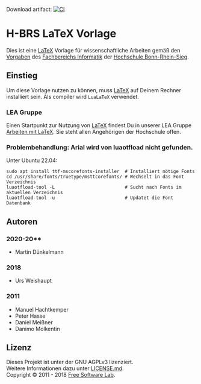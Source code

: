 Download
artifact: [![CI](https://github.com/MartinX3-EducationOrganization/hbrs-latex-vorlage-arbeit/actions/workflows/ci.yml/badge.svg)](https://github.com/MartinX3-EducationOrganization/hbrs-latex-vorlage-arbeit/actions/workflows/ci.yml)

# H-BRS LaTeX Vorlage

Dies ist eine [LaTeX][1] Vorlage für wissenschaftliche Arbeiten gemäß den [Vorgaben][6] des [Fachbereichs Informatik][2]
der [Hochschule Bonn-Rhein-Sieg][3].

## Einstieg

Um diese Vorlage nutzen zu können, muss [LaTeX][1] auf Deinem Rechner installiert sein. Als compiler wird `LuaLaTeX`
verwendet.

### LEA Gruppe

Einen Startpunkt zur Nutzung von [LaTeX][1] findest Du in unserer LEA Gruppe [Arbeiten mit LaTeX][7]. Sie steht allen
Angehörigen der Hochschule offen.

### Problembehandlung: Arial wird von luaotfload nicht gefunden.

Unter Ubuntu 22.04:
```
sudo apt install ttf-mscorefonts-installer  # Installiert nötige Fonts
cd /usr/share/fonts/truetype/msttcorefonts/ # Wechselt in das Font Verzeichnis
luaotfload-tool -L                          # Sucht nach Fonts im aktuellen Verzeichnis
luaotfload-tool -u                          # Updatet die Font Datenbank
```

## Autoren

### 2020-20**

- Martin Dünkelmann

### 2018

- Urs Weishaupt

### 2011

- Manuel Hachtkemper
- Peter Hasse
- Daniel Meißner
- Danimo Molkentin

## Lizenz

Dieses Projekt ist unter der GNU AGPLv3 lizenziert.\
Weitere Informationen dazu unter [LICENSE.md][5].\
Copyright © 2011 - 2018 [Free Software Lab][4].

[1]: https://www.latex-project.org/

[2]: https://www.h-brs.de/de/inf

[3]: https://www.h-brs.de/de

[4]: https://fslab.de

[5]: LICENSE.md

[6]: https://lea.hochschule-bonn-rhein-sieg.de/goto.php?target=file_215286_download&client_id=db_040811

[7]: https://lea.hochschule-bonn-rhein-sieg.de/ilias.php?ref_id=230834&cmdClass=ilrepositorygui&cmdNode=va&baseClass=ilRepositoryGUI
